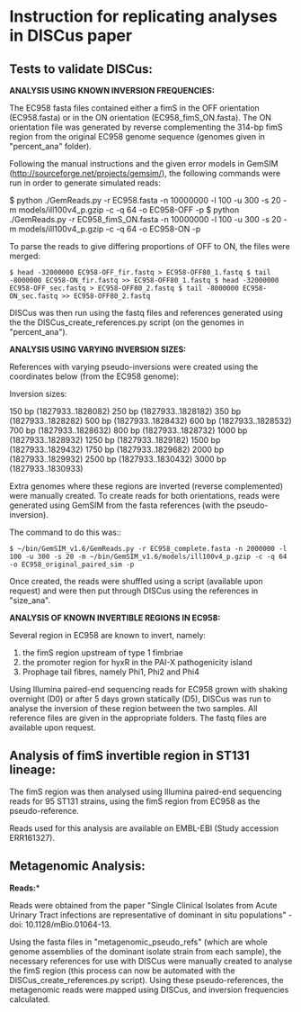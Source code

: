 Instruction for replicating analyses in DISCus paper
=======================================================

Tests to validate DISCus:
--------------------------

**ANALYSIS USING KNOWN INVERSION FREQUENCIES:**

The EC958 fasta files contained either a fimS in the OFF orientation (EC958.fasta) or in the ON orientation (EC958_fimS_ON.fasta). The ON orientation file was generated by reverse complementing the 314-bp fimS region from the original EC958 genome sequence (genomes given in "percent_ana" folder).

Following the manual instructions and the given error models in GemSIM (http://sourceforge.net/projects/gemsim/), the following commands were run in order to generate simulated reads:

  $ python ./GemReads.py -r EC958.fasta -n 10000000 -l 100 -u 300 -s 20 -m models/ill100v4_p.gzip -c -q 64 -o EC958-OFF -p $ python ./GemReads.py -r EC958_fimS_ON.fasta -n 10000000 -l 100 -u 300 -s 20 -m models/ill100v4_p.gzip -c -q 64 -o EC958-ON -p

To parse the reads to give differing proportions of OFF to ON, the files were merged:

	$ head -32000000 EC958-OFF_fir.fastq > EC958-OFF80_1.fastq $ tail -8000000 EC958-ON_fir.fastq >> EC958-OFF80_1.fastq $ head -32000000 EC958-OFF_sec.fastq > EC958-OFF80_2.fastq $ tail -8000000 EC958-ON_sec.fastq >> EC958-OFF80_2.fastq

DISCus was then run using the fastq files and references generated using the the DISCus_create_references.py script (on the genomes in "percent_ana").


**ANALYSIS USING VARYING INVERSION SIZES:**

References with varying pseudo-inversions were created using the coordinates below (from the EC958 genome):

Inversion sizes:

150 bp (1827933..1828082)
250 bp (1827933..1828182)
350 bp (1827933..1828282)
500 bp (1827933..1828432)
600 bp (1827933..1828532)
700 bp (1827933..1828632)
800 bp (1827933..1828732)
1000 bp (1827933..1828932)
1250 bp (1827933..1829182)
1500 bp (1827933..1829432)
1750 bp (1827933..1829682)
2000 bp (1827933..1829932)
2500 bp (1827933..1830432)
3000 bp (1827933..1830933)

Extra genomes where these regions are inverted (reverse complemented) were manually created. To create reads for both orientations, reads were generated using GemSIM from the fasta references (with the pseudo-inversion).

The command to do this was::

	$ ~/bin/GemSIM_v1.6/GemReads.py -r EC958_complete.fasta -n 2000000 -l 100 -u 300 -s 20 -m ~/bin/GemSIM_v1.6/models/ill100v4_p.gzip -c -q 64 -o EC958_original_paired_sim -p

Once created, the reads were shuffled using a script (available upon request) and were then put through DISCus using the references in "size_ana".


**ANALYSIS OF KNOWN INVERTIBLE REGIONS IN EC958:**

Several region in EC958 are known to invert, namely:

1. the fimS region upstream of type 1 fimbriae
2. the promoter region for hyxR in the PAI-X pathogenicity island
3. Prophage tail fibres, namely Phi1, Phi2 and Phi4

Using Illumina paired-end sequencing reads for EC958 grown with shaking overnight (D0) or after 5 days grown statically (D5), DISCus was run to analyse the inversion of these region between the two samples. All reference files are given in the appropriate folders. The fastq files are available upon request. 


Analysis of fimS invertible region in ST131 lineage:
------------------------------------------------------

The fimS region was then analysed using Illumina paired-end sequencing reads for 95 ST131 strains, using the fimS region from EC958 as the pseudo-reference.

Reads used for this analysis are available on EMBL-EBI (Study accession ERR161327).



Metagenomic Analysis:
----------------------

**Reads:***

Reads were obtained from the paper "Single Clinical Isolates from Acute Urinary Tract infections are representative of dominant in situ populations" - doi: 10.1128/mBio.01064-13.

Using the fasta files in "metagenomic_pseudo_refs" (which are whole genome assemblies of the dominant isolate strain from each sample), the necessary references for use with DISCus were manually created to analyse the fimS region (this process can now be automated with the DISCus_create_references.py script). Using these pseudo-references, the metagenomic reads were mapped using DISCus, and inversion frequencies calculated.


